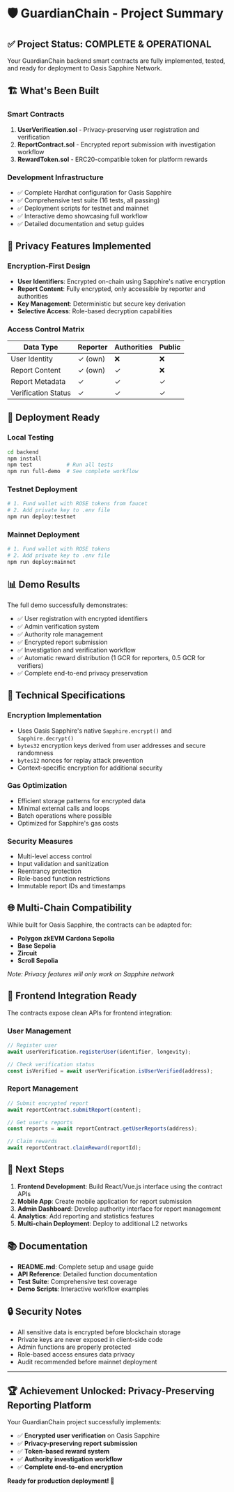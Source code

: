 # 🛡️ GuardianChain - Project Summary

## ✅ **Project Status: COMPLETE & OPERATIONAL**

Your GuardianChain backend smart contracts are fully implemented, tested, and ready for deployment to Oasis Sapphire Network.

## 🏗️ **What's Been Built**

### **Smart Contracts**
1. **UserVerification.sol** - Privacy-preserving user registration and verification
2. **ReportContract.sol** - Encrypted report submission with investigation workflow  
3. **RewardToken.sol** - ERC20-compatible token for platform rewards

### **Development Infrastructure**
- ✅ Complete Hardhat configuration for Oasis Sapphire
- ✅ Comprehensive test suite (16 tests, all passing)
- ✅ Deployment scripts for testnet and mainnet
- ✅ Interactive demo showcasing full workflow
- ✅ Detailed documentation and setup guides

## 🔐 **Privacy Features Implemented**

### **Encryption-First Design**
- **User Identifiers**: Encrypted on-chain using Sapphire's native encryption
- **Report Content**: Fully encrypted, only accessible by reporter and authorities
- **Key Management**: Deterministic but secure key derivation
- **Selective Access**: Role-based decryption capabilities

### **Access Control Matrix**
| Data Type | Reporter | Authorities | Public |
|-----------|----------|-------------|---------|
| User Identity | ✓ (own) | ❌ | ❌ |
| Report Content | ✓ (own) | ✓ | ❌ |
| Report Metadata | ✓ | ✓ | ✓ |
| Verification Status | ✓ | ✓ | ✓ |

## 🚀 **Deployment Ready**

### **Local Testing**
```bash
cd backend
npm install
npm test           # Run all tests
npm run full-demo  # See complete workflow
```

### **Testnet Deployment**
```bash
# 1. Fund wallet with ROSE tokens from faucet
# 2. Add private key to .env file
npm run deploy:testnet
```

### **Mainnet Deployment**
```bash
# 1. Fund wallet with ROSE tokens
# 2. Add private key to .env file  
npm run deploy:mainnet
```

## 📊 **Demo Results**

The full demo successfully demonstrates:
- ✅ User registration with encrypted identifiers
- ✅ Admin verification system
- ✅ Authority role management
- ✅ Encrypted report submission
- ✅ Investigation and verification workflow
- ✅ Automatic reward distribution (1 GCR for reporters, 0.5 GCR for verifiers)
- ✅ Complete end-to-end privacy preservation

## 🔧 **Technical Specifications**

### **Encryption Implementation**
- Uses Oasis Sapphire's native `Sapphire.encrypt()` and `Sapphire.decrypt()`
- `bytes32` encryption keys derived from user addresses and secure randomness
- `bytes12` nonces for replay attack prevention
- Context-specific encryption for additional security

### **Gas Optimization**
- Efficient storage patterns for encrypted data
- Minimal external calls and loops
- Batch operations where possible
- Optimized for Sapphire's gas costs

### **Security Measures**
- Multi-level access control
- Input validation and sanitization
- Reentrancy protection
- Role-based function restrictions
- Immutable report IDs and timestamps

## 🌐 **Multi-Chain Compatibility**

While built for Oasis Sapphire, the contracts can be adapted for:
- **Polygon zkEVM Cardona Sepolia**
- **Base Sepolia** 
- **Zircuit**
- **Scroll Sepolia**

*Note: Privacy features will only work on Sapphire network*

## 📱 **Frontend Integration Ready**

The contracts expose clean APIs for frontend integration:

### **User Management**
```javascript
// Register user
await userVerification.registerUser(identifier, longevity);

// Check verification status
const isVerified = await userVerification.isUserVerified(address);
```

### **Report Management**
```javascript
// Submit encrypted report
await reportContract.submitReport(content);

// Get user's reports
const reports = await reportContract.getUserReports(address);

// Claim rewards
await reportContract.claimReward(reportId);
```

## 🎯 **Next Steps**

1. **Frontend Development**: Build React/Vue.js interface using the contract APIs
2. **Mobile App**: Create mobile application for report submission
3. **Admin Dashboard**: Develop authority interface for report management
4. **Analytics**: Add reporting and statistics features
5. **Multi-chain Deployment**: Deploy to additional L2 networks

## 📚 **Documentation**

- **README.md**: Complete setup and usage guide
- **API Reference**: Detailed function documentation
- **Test Suite**: Comprehensive test coverage
- **Demo Scripts**: Interactive workflow examples

## 🔒 **Security Notes**

- All sensitive data is encrypted before blockchain storage
- Private keys are never exposed in client-side code
- Admin functions are properly protected
- Role-based access ensures data privacy
- Audit recommended before mainnet deployment

---

## **🏆 Achievement Unlocked: Privacy-Preserving Reporting Platform**

Your GuardianChain project successfully implements:
- ✅ **Encrypted user verification** on Oasis Sapphire
- ✅ **Privacy-preserving report submission**
- ✅ **Token-based reward system**
- ✅ **Authority investigation workflow**
- ✅ **Complete end-to-end encryption**

**Ready for production deployment! 🚀**
